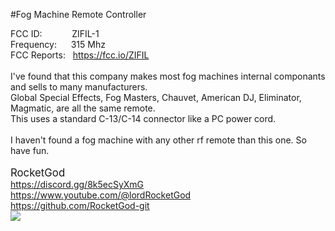 #Fog Machine Remote Controller

FCC ID: &emsp; &emsp; &nbsp; ZIFIL-1<br>
Frequency: &ensp; &nbsp; 315 Mhz<br>
FCC Reports: &nbsp; <a href="https://fcc.io/ZIFIL">https://fcc.io/ZIFIL</a><br>
<br>
I've found that this company makes most fog machines internal componants and sells to many manufacturers.<br>
Global Special Effects, Fog Masters, Chauvet, American DJ, Eliminator, Magmatic, are all the same remote.<br>
This uses a standard C-13/C-14 connector like a PC power cord.<br>
<br>
I haven't found a fog machine with any other rf remote than this one. So have fun.<br>
<br>
<big>RocketGod</big><br>
https://discord.gg/8k5ecSyXmG<br>
https://www.youtube.com/@lordRocketGod<br>
https://github.com/RocketGod-git<br>
<img src="https://avatars.githubusercontent.com/u/57732082?v=4"><br>
